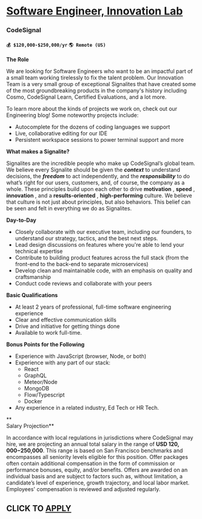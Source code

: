 # [Software Engineer, Innovation Lab](https://www.remotewlb.com/apply/software-engineer-innovation-lab)  
### CodeSignal  
#### `💰 $120,000-$250,000/yr` `🌎 Remote (US)`  

**The Role**

We are looking for Software Engineers who want to be an impactful part of a small team working tirelessly to fix the talent problem. Our Innovation Team is a very small group of exceptional Signalites that have created some of the most groundbreaking products in the company's history including Cosmo, CodeSignal Learn, Certified Evaluations, and a lot more.  
  
To learn more about the kinds of projects we work on, check out our Engineering blog! Some noteworthy projects include:

  * Autocomplete for the dozens of coding languages we support
  * Live, collaborative editing for our IDE
  * Persistent workspace sessions to power terminal support and more

**What makes a Signalite?**

Signalites are the incredible people who make up CodeSignal’s global team. We believe every Signalite should be given the **_context_** to understand decisions, the **_freedom_** to act independently, and the **_responsibility_** to do what’s right for our users, customers, and, of course, the company as a whole. These principles build upon each other to drive **motivation** , **speed** , **innovation** , and a **results-oriented** , **high-performing** culture. We believe that culture is not just about principles, but also behaviors. This belief can be seen and felt in everything we do as Signalites.

**Day-to-Day**

  * Closely collaborate with our executive team, including our founders, to understand our strategy, tactics, and the best next steps.
  * Lead design discussions on features where you're able to lend your technical expertise
  * Contribute to building product features across the full stack (from the front-end to the back-end to separate microservices)
  * Develop clean and maintainable code, with an emphasis on quality and craftsmanship
  * Conduct code reviews and collaborate with your peers

**Basic Qualifications**

  * At least 2 years of professional, full-time software engineering experience
  * Clear and effective communication skills
  * Drive and initiative for getting things done
  * Available to work full-time.

**Bonus Points for the Following**

  * Experience with JavaScript (browser, Node, or both)
  * Experience with any part of our stack:
    * React
    * GraphQL
    * Meteor/Node
    * MongoDB
    * Flow/Typescript
    * Docker
  * Any experience in a related industry, Ed Tech or HR Tech.  

**  
Salary Projection**

In accordance with local regulations in jurisdictions where CodeSignal may hire, we are projecting an annual total salary in the range of **USD $120,000-$250,000**. This range is based on San Francisco benchmarks and encompasses all seniority levels eligible for this position. Offer packages often contain additional compensation in the form of commission or performance bonuses, equity, and/or benefits. Offers are awarded on an individual basis and are subject to factors such as, without limitation, a candidate’s level of experience, growth trajectory, and local labor market. Employees' compensation is reviewed and adjusted regularly.

  
## CLICK TO [APPLY](https://www.remotewlb.com/apply/software-engineer-innovation-lab)

